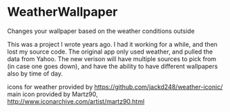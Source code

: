 # WeatherWallpaper
Changes your wallpaper based on the weather conditions outside

This was a project I wrote years ago. I had it working for a while, and then lost my source code. The original app only used weather, and pulled the data from Yahoo. The new verison will have multiple sources to pick from (in case one goes down), and have the ability to have different wallpapers also by time of day.

 icons for weather provided by https://github.com/jackd248/weather-iconic/ 
 main icon provided by Martz90, http://www.iconarchive.com/artist/martz90.html
